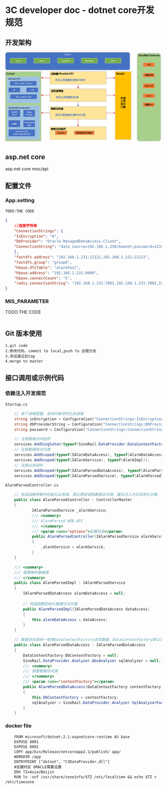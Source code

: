 3C developer doc - dotnet core开发规范
=================
  
开发架构
-----------------------------------
![Image text](images/dotnet.png)

asp.net core 
-----------------------------------
  asp.net core mvc/api 
  

配置文件
-----------------------------------
### App.setting
    TODO:THE CODE 
```JSON
{
    //连接字符串
    "ConnectionStrings": {
    "IsEncryption": "0",
    "DbProvider": "Oracle.ManagedDataAccess.Client",
    "ConnectionString": "data source=192.168.1.250/bownet;password=123456Aa;user id=dtctest;"
    },
    "fastdfs.address": "192.168.1.231:22122,192.168.1.232:22122",
    "fastdfs.group": "group0",
    "hbase.dfsTable": "alarmTest",
    "hbase.address": "192.168.1.231:9090",
    "hbase.connectCount": "5",
    "redis.connectionString": "192.168.1.231:7001,192.168.1.231:7002,192.168.1.231:7003,192.168.1.231:7004,192.168.1.231:7005,192.168.1.231:7006,password=,connectTimeout=1000,connectRetry=1,syncTimeout=10000"
}

```
###  MIS_PARAMETER
TODO:THE CODE 
```DB
```

Git 版本使用
-----------------------------------
    1.git code  
    2.修改代码，commit to local,push to 远程分支  
    3.测试通过后tag  
    4.merge to master  


接口调用或示例代码
-----------------------------------
### 依赖注入开发规范
    Startup.cs
```c# 
    // 单个读取配置，支持对象序列化的读取
    string isEncryption = Configuration["ConnectionStrings:IsEncryption"];
    string dbProviderString = Configuration["ConnectionStrings:DbProvider"];
    string password = Configuration["ConnectionStrings:ConnectionString"];
```
```c# 
    // 注册数据访问组件
    services.AddSingleton(typeof(SinoRail.DataProvider.DataContextFactory), dbFactory);
    // 注册数据库访问类
    services.AddScoped(typeof(IAlarmDataAccess), typeof(AlarmDataAccess));
    services.AddScoped(typeof(IAlarmService), typeof(AlarmImpl));
    // 注册业务组件
    services.AddScoped(typeof(IAlarmParsedDataAccess), typeof(AlarmParsedDataAccess));
    services.AddScoped(typeof(IAlarmParsedService), typeof(AlarmParsedImpl));
```
    AlarmParsedController.cs
```c# 
    // 构造函数参数中初始化业务类，禁止跨层调用数据访问类，建议注入方式实例化对象
    public class AlarmParsedController : ControllerMaster
    {
            IAlarmParsedService _alarmService;
            /// <summary>
            /// AlarmParsed WEB API
            /// </summary>
            /// <param name="options">配置信息</param>
            public AlarmParsedController(IAlarmParsedService alarmService)
            {
                _alarmService = alarmService;
            }
    }
```
```c# 
    /// <summary>
    /// 报警解析数据类
    /// </summary>
    public class AlarmParsedImpl : IAlarmParsedService
    {
        IAlarmParsedDataAccess alarmDataAccess = null;

        // 构造函数初始化数据访问对象
        public AlarmParsedImpl(IAlarmParsedDataAccess dataAccess)
        {
            this.alarmDataAccess = dataAccess;
        }
    }
```
```c# 
    // 数据访问层统一使用DataContextFactory读写数据，DataContextFactory默认实现了大部分dapper访问接口
    public class AlarmParsedDataAccess : IAlarmParsedDataAccess
    {
        DataContextFactory DbContextFactory = null;
        SinoRail.DataProvider.Analyzer.AbsAnalyzer sqlAnalyzer = null;
        /// <summary>
        /// 报警数据访问类
        /// </summary>
        /// <param name="contextFactory"></param>
        public AlarmParsedDataAccess(DataContextFactory contextFactory)
        {
            this.DbContextFactory = contextFactory;
            sqlAnalyzer = SinoRail.DataProvider.Analyzer.SqlAnalyzerFactory.GetAnalyzer(DbContextFactory.DataProvider.DatabaseType);
        }
    }
```
### docker file
```
    FROM microsoft/dotnet:2.1-aspnetcore-runtime AS base
    EXPOSE 8091
    EXPOSE 8092
    COPY app/bin/Release/netcoreapp2.1/publish/ app/
    WORKDIR /app
    ENTRYPOINT ["dotnet", "C3DataProvider.dll"]
    #设置时区 ORACLE需要设置
    ENV TZ=Asia/Beijin
    RUN ln -snf /usr/share/zoneinfo/$TZ /etc/localtime && echo $TZ > /etc/timezone
```
